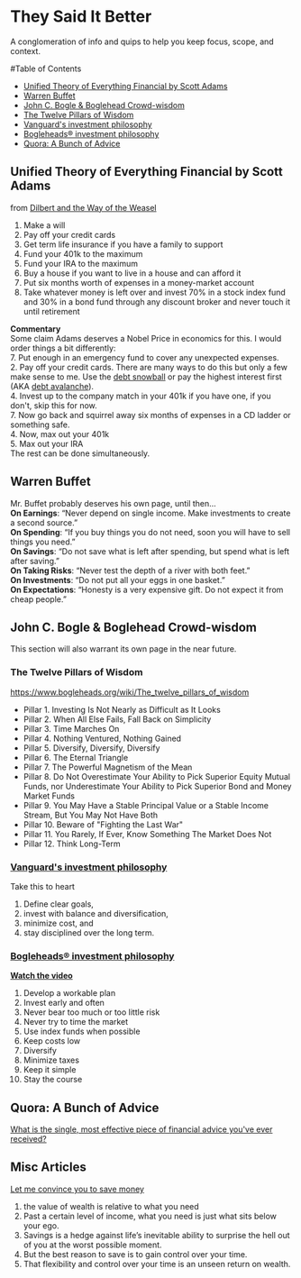 # They Said It Better
A conglomeration of info and quips to help you keep focus, scope, and context.

#Table of Contents

  * [Unified Theory of Everything Financial by Scott Adams](#unified-theory-of-everything-financial-by-scott-adams)
  * [Warren Buffet](#warren-buffet)
  * [John C. Bogle & Boglehead Crowd-wisdom](#john-c-bogle--boglehead-crowd-wisdom)
   * [The Twelve Pillars of Wisdom](#the-twelve-pillars-of-wisdom)
   * [Vanguard's investment philosophy](#vanguards-investment-philosophy)
   * [Bogleheads® investment philosophy](#bogleheads-investment-philosophy)
  * [Quora: A Bunch of Advice](#quora-a-bunch-of-advice)

## Unified Theory of Everything Financial by Scott Adams
from [Dilbert and the Way of the Weasel](http://smile.amazon.com/exec/obidos/ASIN/006052149X/dogberrypatch-20)

1. Make a will  
2. Pay off your credit cards  
3. Get term life insurance if you have a family to support  
4. Fund your 401k to the maximum  
5. Fund your IRA to the maximum  
6. Buy a house if you want to live in a house and can afford it  
7. Put six months worth of expenses in a money-market account  
8. Take whatever money is left over and invest 70% in a stock index fund and 30% in a bond fund through any discount broker and never touch it until retirement  

**Commentary**  
Some claim Adams deserves a Nobel Price in economics for this. I would order things a bit differently:  
7. Put enough in an emergency fund to cover any unexpected expenses.  
2. Pay off your credit cards. There are many ways to do this but only a few make sense to me. Use the [debt snowball](https://en.wikipedia.org/wiki/Debt-snowball_method) or pay the highest interest first (AKA [debt avalanche](https://www.google.com/webhp?sourceid=chrome-instant&ion=1&espv=2&ie=UTF-8#q=debt%20avalanche)).  
4. Invest up to the company match in your 401k if you have one, if you don't, skip this for now.  
7. Now go back and squirrel away six months of expenses in a CD ladder or something safe.  
4. Now, max out your 401k  
5. Max out your IRA  
The rest can be done simultaneously.  

## Warren Buffet
Mr. Buffet probably deserves his own page, until then...  
**On Earnings**: “Never depend on single income. Make investments to create a second source.”  
**On Spending**: “If you buy things you do not need, soon you will have to sell things you need.”  
**On Savings**: “Do not save what is left after spending, but spend what is left after saving.”  
**On Taking Risks**: “Never test the depth of a river with both feet.”  
**On Investments**: “Do not put all your eggs in one basket.”  
**On Expectations**: “Honesty is a very expensive gift. Do not expect it from cheap people.”  

## John C. Bogle & Boglehead Crowd-wisdom
This section will also warrant its own page in the near future.

### The Twelve Pillars of Wisdom
<https://www.bogleheads.org/wiki/The_twelve_pillars_of_wisdom>
* Pillar 1. Investing Is Not Nearly as Difficult as It Looks
* Pillar 2. When All Else Fails, Fall Back on Simplicity 
* Pillar 3. Time Marches On 
* Pillar 4. Nothing Ventured, Nothing Gained 
* Pillar 5. Diversify, Diversify, Diversify 
* Pillar 6. The Eternal Triangle 
* Pillar 7. The Powerful Magnetism of the Mean 
* Pillar 8. Do Not Overestimate Your Ability to Pick Superior Equity Mutual Funds, nor Underestimate Your Ability to Pick Superior Bond and Money Market Funds 
* Pillar 9. You May Have a Stable Principal Value or a Stable Income Stream, But You May Not Have Both 
* Pillar 10. Beware of "Fighting the Last War" 
* Pillar 11. You Rarely, If Ever, Know Something The Market Does Not 
* Pillar 12. Think Long-Term 

### [Vanguard's investment philosophy](https://www.bogleheads.org/wiki/Vanguard%27s_investment_philosophy)
Take this to heart  
1. Define clear goals,  
2. invest with balance and diversification,  
3. minimize cost, and  
4. stay disciplined over the long term.  

### [Bogleheads® investment philosophy](https://www.bogleheads.org/wiki/Bogleheads%C2%AE_investment_philosophy)
**[Watch the video](https://www.bogleheads.org/wiki/Video:Bogleheads%C2%AE_investment_philosophy)**  
1. Develop a workable plan  
2. Invest early and often  
3. Never bear too much or too little risk  
4. Never try to time the market  
5. Use index funds when possible  
6. Keep costs low  
7. Diversify  
8. Minimize taxes  
9. Keep it simple  
10. Stay the course  

## Quora: A Bunch of Advice
[What is the single, most effective piece of financial advice you've ever received?](https://www.quora.com/What-is-the-single-most-effective-piece-of-financial-advice-youve-ever-received)

## Misc Articles
[Let me convince you to save money](http://www.collaborativefund.com/blog/let-me-convince-you-to-save-money/)
1. the value of wealth is relative to what you need
2. Past a certain level of income, what you need is just what sits below your ego. 
3. Savings is a hedge against life’s inevitable ability to surprise the hell out of you at the worst possible moment.
4. But the best reason to save is to gain control over your time.
5. That flexibility and control over your time is an unseen return on wealth.
